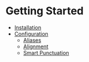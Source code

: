 # Getting Started

<tldr>

- [Installation](installation.md)
- [Configuration](configuration.md)
    - [Aliases](configuration.md#aliases)
    - [Alignment](configuration.md#alignment)
    - [Smart Punctuation](configuration.md#smart-punctuation)

</tldr>
